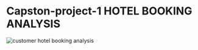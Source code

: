 # Capston-project-1 HOTEL BOOKING ANALYSIS

![customer hotel booking analysis](https://github.com/RAm-SaGar-863/Hotel-Booking-Exploratory-Data-Analysis_Capston_Project_1/assets/128234583/04239dd6-4f15-469c-9c86-945bf8e77dc3)
